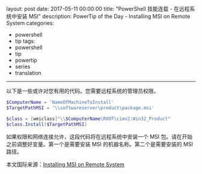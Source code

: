 layout: post
date: 2017-05-11 00:00:00
title: "PowerShell 技能连载 - 在远程系统中安装 MSI"
description: PowerTip of the Day - Installing MSI on Remote System
categories:
- powershell
- tip
tags:
- powershell
- tip
- powertip
- series
- translation
---
以下是一些或许对您有用的代码。您需要远程系统的管理员权限。

```powershell
$ComputerName = 'NameOfMachineToInstall'
$TargetPathMSI = '\\softwareserver\product\package.msi'

$class = [wmiclass]"\\$ComputerName\ROOT\cimv2:Win32_Product"
$class.Install($TargetPathMSI)
```

如果权限和网络连接允许，这段代码将在远程系统中安装一个 MSI 包。请在开始之前调整好变量。第一个是需要安装 MSI 的机器名称。第二个是需要安装的 MSI 路径。

<!--more-->
本文国际来源：[Installing MSI on Remote System](http://community.idera.com/powershell/powertips/b/tips/posts/installing-msi-on-remote-system)
